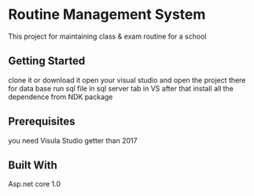 # Routine Management System

This project for maintaining class &amp; exam routine for a school 

## Getting Started

clone it or download it 
open your visual studio and open the project there 
for data base run sql file in sql server tab in VS after that install all the dependence from NDK package 

## Prerequisites

you need Visula Studio getter than 2017 

## Built With
Asp.net core 1.0

